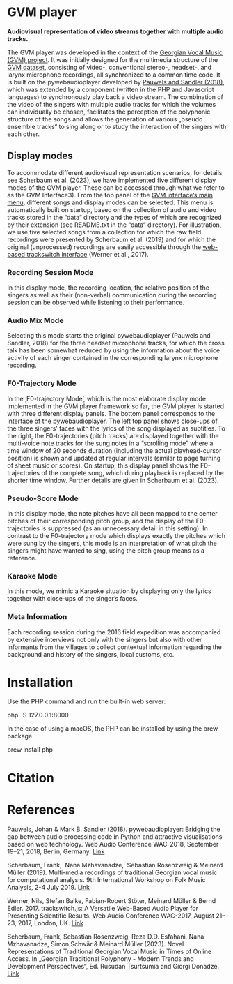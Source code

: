 # GVM player

**Audiovisual representation of video streams together with multiple audio tracks.**

The GVM player was developed in the context of the [Georgian Vocal Music (GVM) project](https://www.audiolabs-erlangen.de/fau/professor/mueller/projects/gvm). It was initially designed for the multimedia structure of the [GVM dataset](https://www.audiolabs-erlangen.de/resources/MIR/2017-GeorgianMusic-Scherbaum), consisting of video-, conventional stereo-, headset-, and larynx microphone recordings, all synchronized to a common time code. It is built on the pywebaudioplayer developed by [Pauwels and Sandler (2018)](https://github.com/resfahani/GVM-Interface#references), which was extended by a component (written in the PHP and Javascript languages) to synchronously play back a video stream. The combination of the video of the singers with multiple audio tracks for which  the volumes can individually be chosen, facilitates the perception of the polyphonic structure  of the songs and allows the generation of various „pseudo ensemble tracks“ to sing along or to study the interaction of the singers with each other.


## Display modes

To accommodate different audiovisual representation scenarios, for details see Scherbaum et al. (2023), we have implemented five different display modes of the GVM player. These can be accessed through what we refer to as the GVM Interface3).  From the top panel of the [GVM interface’s main menu](https://www.audiolabs-erlangen.de/resources/MIR/GVMPlayer/),  different songs and display modes can be selected.  This menu is automatically built on startup, based on the collection of audio and video tracks stored in the “data“ directory and the types of which are recognized by their extension (see README.txt in the “data“ directory).  For illustration, we use five selected songs from a collection for which the raw field recordings were presented by  Scherbaum et al. (2019) and for which the original (unprocessed) recordings are easily accessible through the [web-based trackswitch interface](https://www.audiolabs-erlangen.de/resources/MIR/2018-ISMIR-LBD-ThroatMics) (Werner et al., 2017).


### Recording Session Mode

In this display mode, the recording location, the relative position of the singers as well as their (non-verbal) communication during the recording session can be observed while listening to their performance.

### Audio Mix Mode

Selecting this mode starts the original pywebaudioplayer (Pauwels and Sandler, 2018) for the three headset microphone tracks, for which the cross talk has been somewhat reduced by using the information about the voice activity of each singer contained in the corresponding larynx microphone recording.

### F0-Trajectory Mode
In the ‚F0-trajectory Mode’, which is the most elaborate display mode implemented in the GVM player framework so far, the GVM player is started with three different display panels. The bottom panel corresponds to the interface of the pywebaudioplayer. The left top panel shows close-ups of the three singers’ faces with the lyrics of the song displayed as subtitles. To the right, the F0-trajectories (pitch tracks) are displayed together with the multi-voice note tracks for the sung notes in a “scrolling mode” where a time window of 20 seconds duration (including the actual playhead-cursor position) is shown and updated at regular intervals (similar to page turning of sheet music or scores). On startup, this display panel shows the F0-trajectories of the complete song, which during playback is replaced by the shorter time window. Further details are given in Scherbaum et al. (2023).

### Pseudo-Score Mode

In this display mode, the note pitches have all been mapped to the center pitches of their corresponding pitch group, and the display of the F0-trajectories is suppressed (as an unnecessary detail in this setting). In contrast to the F0-trajectory mode which displays exactly the pitches which were sung by the singers, this mode is an interpretation of what pitch the singers might have wanted to sing, using the pitch group means as a reference.

### Karaoke Mode
In this mode, we mimic a Karaoke situation by displaying only the lyrics together with close-ups of the singer’s faces.

### Meta Information

Each recording session during the 2016 field expedition was accompanied by extensive interviews not only with the singers but also with other informants from the villages to collect contextual information regarding the background and history of the singers, local customs, etc.



# Installation
Use the PHP command and run the built-in web server:

php -S 127.0.0.1:8000

In the case of using a macOS, the PHP can be installed by using the brew package.

brew install php

# Citation

# References
Pauwels, Johan & Mark B. Sandler (2018). pywebaudioplayer: Bridging the gap between audio processing code in Python and attractive visualisations based on web technology. Web Audio Conference WAC-2018, September 19–21, 2018, Berlin, Germany.  [Link](https://webaudioconf.com/_data/papers/pdf/2018/2018_19.pdf)

Scherbaum, Frank,  Nana Mzhavanadze,  Sebastian Rosenzweig & Meinard Müller (2019). Multi-media recordings of traditional Georgian vocal music for computational analysis. 9th International Workshop on Folk Music Analysis, 2-4 July 2019. [Link](https://www.uni-potsdam.de/fileadmin/projects/soundscapelab/PapersMusic/2019/Scherbaum_etal_FMA2019_final.pdf)

Werner, Nils, Stefan Balke, Fabian-Robert Stöter, Meinard Müller & Bernd Edler. 2017. trackswitch.js: A Versatile Web-Based Audio Player for Presenting Scientific Results. Web Audio Conference WAC-2017, August 21–23, 2017, London, UK. [Link](https://www.audiolabs-erlangen.de/content/05-fau/professor/00-mueller/03-publications/2017_WernerBSME_TrackswitchJSPlayer_WAC.pdf  )



Scherbaum, Frank, Sebastian Rosenzweig, Reza D.D. Esfahani,  Nana Mzhavanadze, Simon Schwär & Meinard Müller (2023).  Novel Representations of Traditional Georgian Vocal Music in Times of Online Access. In „Georgian Traditional Polyphony - Modern Trends and Development Perspectives“, Ed. Rusudan Tsurtsumia and Giorgi Donadze. [Link]()






